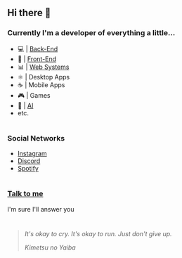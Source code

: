 ## Hi there 👋

### Currently I'm a developer of everything a little...

* 💻 | [Back-End](https://github.com/TaylorHo/react-platform/tree/master/server)
* 🎨 | [Front-End](https://taylorho.github.io/blog)
* 📊 | [Web Systems](https://unialcance.com.br)
* ⚛️ | Desktop Apps
* ☕️ | Mobile Apps
* 🎮 | Games
* 🤖 | [AI](https://taylorho.github.io/speak/index.html)
* etc.
#

### Social Networks

* [Instagram](https://www.instagram.com/hoffmann_taylor/)
* [Discord](https://discord.com/users/510580117723152394)
* [Spotify](https://open.spotify.com/user/ci70wtwdp7muj2j3euu58otqw)
#

### [Talk to me](https://wa.me/555189582215)

I'm sure I'll answer you
#

> *It's okay to cry. It's okay to run. Just don't give up.*
>
> *Kimetsu no Yaiba*
